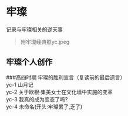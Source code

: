 # 牢璨
记录与牢璨相关的逆天事<br/>
>附牢璨经典照yc.jpeg<br/>

## 牢璨个人创作
###高四时期
牢璨的胜利宣言（复读前的最后遗言）<br/>
yc-1 山月记<br/>
yc-2 关于欧根·集美女士在文化墙中实施的变革<br/>
yc-3 我真的成为变态了吗?<br/>
yc-4 未命名(开头:牢璨累了,乏了)<br/>

